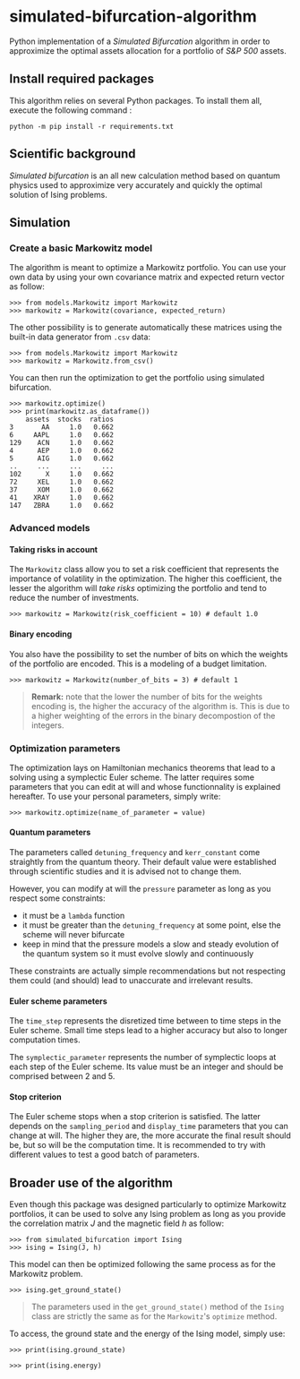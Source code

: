 # simulated-bifurcation-algorithm
Python implementation of a _Simulated Bifurcation_ algorithm in order to approximize the optimal assets allocation for a portfolio of _S&P 500_ assets.

## Install required packages
This algorithm relies on several Python packages. To install them all, execute the following command : 
```
python -m pip install -r requirements.txt
```

## Scientific background

_Simulated bifurcation_ is an all new calculation method based on quantum physics used to approximize very accurately and quickly the optimal solution of Ising problems. 

## Simulation

### Create a basic Markowitz model

The algorithm is meant to optimize a Markowitz portfolio. You can use your own data by using your own covariance matrix and expected return vector as follow:
```
>>> from models.Markowitz import Markowitz
>>> markowitz = Markowitz(covariance, expected_return)
```

The other possibility is to generate automatically these matrices using the built-in data generator from `.csv` data:

```
>>> from models.Markowitz import Markowitz
>>> markowitz = Markowitz.from_csv()
```

You can then run the optimization to get the portfolio using simulated bifurcation.

```
>>> markowitz.optimize()
>>> print(markowitz.as_dataframe())
    assets  stocks  ratios
3       AA     1.0   0.662
6     AAPL     1.0   0.662
129    ACN     1.0   0.662
4      AEP     1.0   0.662
5      AIG     1.0   0.662
..     ...     ...     ...
102      X     1.0   0.662
72     XEL     1.0   0.662
37     XOM     1.0   0.662
41    XRAY     1.0   0.662
147   ZBRA     1.0   0.662
```

### Advanced models

#### Taking risks in account

The `Markowitz` class allow you to set a risk coefficient that represents the importance of volatility in the optimization. The higher this coefficient, the lesser the algorithm will *take risks* optimizing the portfolio and tend to reduce the number of investments.

```
>>> markowitz = Markowitz(risk_coefficient = 10) # default 1.0
```

#### Binary encoding

You also have the possibility to set the number of bits on which the weights of the portfolio are encoded. This is a modeling of a budget limitation. 

```
>>> markowitz = Markowitz(number_of_bits = 3) # default 1
```

> **Remark:** note that the lower the number of bits for the weights encoding is, the higher the accuracy of the algorithm is. This is due to a higher weighting of the errors in the binary decompostion of the integers. 

### Optimization parameters

The optimization lays on Hamiltonian mechanics theorems that lead to a solving using a symplectic Euler scheme. The latter requires some parameters that you can edit at will and whose functionnality is explained hereafter. To use your personal parameters, simply write:

```
>>> markowitz.optimize(name_of_parameter = value)
```

#### Quantum parameters

The parameters called `detuning_frequency` and `kerr_constant` come straightly from the quantum theory. Their default value were established through scientific studies and it is advised not to change them.

However, you can modify at will the `pressure` parameter as long as you respect some constraints:
- it must be a `lambda` function 
- it must be greater than the `detuning_frequency` at some point, else the scheme will never bifurcate
- keep in mind that the pressure models a slow and steady evolution of the quantum system so it must evolve slowly and continuously

These constraints are actually simple recommendations but not respecting them could (and should) lead to unaccurate and irrelevant results.

#### Euler scheme parameters

The `time_step` represents the disretized time between to time steps in the Euler scheme. Small time steps lead to a higher accuracy but also to longer computation times.

The `symplectic_parameter` represents the number of symplectic loops at each step of the Euler scheme. Its value must be an integer and should be comprised between 2 and 5.

#### Stop criterion

The Euler scheme stops when a stop criterion is satisfied. The latter depends on the `sampling_period` and `display_time` parameters that you can change at will. The higher they are, the more accurate the final result should be, but so will be the computation time. It is recommended to try with different values to test a good batch of parameters.

## Broader use of the algorithm

Even though this package was designed particularly to optimize Markowitz portfolios, it can be used to solve any Ising problem as long as you provide the correlation matrix $J$ and the magnetic field $h$ as follow:

```
>>> from simulated_bifurcation import Ising
>>> ising = Ising(J, h)
```

This model can then be optimized following the same process as for the Markowitz problem.

```
>>> ising.get_ground_state()
```

> The parameters used in the `get_ground_state()` method of the `Ising` class are strictly the same as for the `Markowitz`'s `optimize` method.

To access, the ground state and the energy of the Ising model, simply use:

```
>>> print(ising.ground_state)
```
```
>>> print(ising.energy)
```
